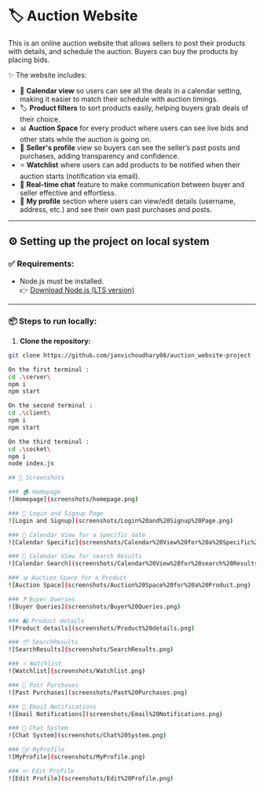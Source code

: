 # 🏷️ **Auction Website**

This is an online auction website that allows sellers to post their products with details, and schedule the auction. Buyers can buy the products by placing bids.

✨ The website includes:

- 📅 **Calendar view** so users can see all the deals in a calendar setting, making it easier to match their schedule with auction timings.
- 🏷️ **Product filters** to sort products easily, helping buyers grab deals of their choice.
- 📊 **Auction Space** for every product where users can see live bids and other stats while the auction is going on.
- 👤 **Seller's profile** view so buyers can see the seller’s past posts and purchases, adding transparency and confidence.
- ⭐ **Watchlist** where users can add products to be notified when their auction starts (notification via email).
- 💬 **Real-time chat** feature to make communication between buyer and seller effective and effortless.
- 🙍 **My profile** section where users can view/edit details (username, address, etc.) and see their own past purchases and posts.

---

## ⚙️ **Setting up the project on local system**

### ✅ **Requirements:**
- Node.js must be installed.  
  👉 [Download Node.js (LTS version)](https://nodejs.org/en/download/)

---

### 📦 **Steps to run locally:**

1. **Clone the repository:**
```bash
git clone https://github.com/janvichoudhary08/auction_website-project

On the first terminal :
cd .\server\
npm i
npm start

On the second terminal :
cd .\client\ 
npm i
npm start

On the third terminal :
cd .\socket\ 
npm i
node index.js

## 📸 Screenshots

### 🏠 Homepage
![Homepage](screenshots/homepage.png)

### 🔐 Login and Signup Page
![Login and Signup](screenshots/Login%20and%20Signup%20Page.png)

### 📅 Calendar View for a Specific date
![Calendar Specific](screenshots/Calendar%20View%20for%20a%20Specific%20date.png)

### 📅 Calendar View for search Results
![Calendar Search](screenshots/Calendar%20View%20for%20search%20Results.png)

### 📊 Auction Space for a Product
![Auction Space](screenshots/Auction%20Space%20for%20a%20Product.png)

### ❓ Buyer Queries
![Buyer Queries](screenshots/Buyer%20Queries.png)

### 🛍️ Product details
![Product details](screenshots/Product%20details.png)

### 📦 SearchResults
![SearchResults](screenshots/SearchResults.png)

### ⭐ Watchlist
![Watchlist](screenshots/Watchlist.png)

### 🛒 Past Purchases
![Past Purchases](screenshots/Past%20Purchases.png)

### 📧 Email Notifications
![Email Notifications](screenshots/Email%20Notifications.png)

### 💬 Chat System
![Chat System](screenshots/Chat%20System.png)

### 🙍‍♂️ MyProfile
![MyProfile](screenshots/MyProfile.png)

### ✏️ Edit Profile
![Edit Profile](screenshots/Edit%20Profile.png)


